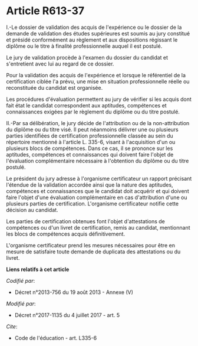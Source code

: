 # Article R613-37

I.-Le dossier de validation des acquis de l'expérience ou le dossier de la demande de validation des études supérieures est
soumis au jury constitué et présidé conformément au règlement et aux dispositions régissant le diplôme ou le titre à finalité
professionnelle auquel il est postulé. 

Le jury de validation procède à l'examen du dossier du candidat et s'entretient avec lui au regard de ce dossier. 

Pour la validation des acquis de l'expérience et lorsque le référentiel de la certification ciblée l'a prévu, une mise en
situation professionnelle réelle ou reconstituée du candidat est organisée. 

Les procédures d'évaluation permettent au jury de vérifier si les acquis dont fait état le candidat correspondent aux
aptitudes, compétences et connaissances exigées par le règlement du diplôme ou du titre postulé. 

II.-Par sa délibération, le jury décide de l'attribution ou de la non-attribution du diplôme ou du titre visé. Il peut
néanmoins délivrer une ou plusieurs parties identifiées de certification professionnelle classée au sein du répertoire
mentionné à l'article L. 335-6, visant à l'acquisition d'un ou plusieurs blocs de compétences. Dans ce cas, il se prononce
sur les aptitudes, compétences et connaissances qui doivent faire l'objet de l'évaluation complémentaire nécessaire à
l'obtention du diplôme ou du titre postulé. 

Le président du jury adresse à l'organisme certificateur un rapport précisant l'étendue de la validation accordée ainsi que
la nature des aptitudes, compétences et connaissances que le candidat doit acquérir et qui doivent faire l'objet d'une
évaluation complémentaire en cas d'attribution d'une ou plusieurs parties de certification. L'organisme certificateur notifie
cette décision au candidat. 

Les parties de certification obtenues font l'objet d'attestations de compétences ou d'un livret de certification, remis au
candidat, mentionnant les blocs de compétences acquis définitivement. 

L'organisme certificateur prend les mesures nécessaires pour être en mesure de satisfaire toute demande de duplicata des
attestations ou du livret.

**Liens relatifs à cet article**

_Codifié par_:

  - Décret n°2013-756 du 19 août 2013 -  Annexe (V)

_Modifié par_:

  - Décret n°2017-1135 du 4 juillet 2017 - art. 5

_Cite_:

  - Code de l'éducation - art. L335-6
